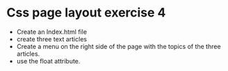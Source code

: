 # Css page layout exercise 4
* Create an Index.html file
* create three text articles
* Create a menu on the right side of the page with the topics of the three articles.
* use the float attribute.